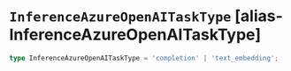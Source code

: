 # `InferenceAzureOpenAITaskType` [alias-InferenceAzureOpenAITaskType]
```typescript
type InferenceAzureOpenAITaskType = 'completion' | 'text_embedding';
```
